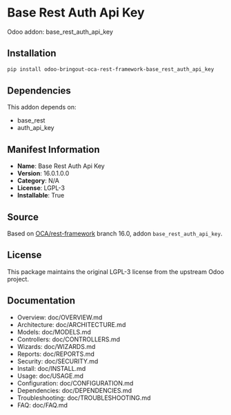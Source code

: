 # Base Rest Auth Api Key

Odoo addon: base_rest_auth_api_key

## Installation

```bash
pip install odoo-bringout-oca-rest-framework-base_rest_auth_api_key
```

## Dependencies

This addon depends on:
- base_rest
- auth_api_key

## Manifest Information

- **Name**: Base Rest Auth Api Key
- **Version**: 16.0.1.0.0
- **Category**: N/A
- **License**: LGPL-3
- **Installable**: True

## Source

Based on [OCA/rest-framework](https://github.com/OCA/rest-framework) branch 16.0, addon `base_rest_auth_api_key`.

## License

This package maintains the original LGPL-3 license from the upstream Odoo project.

## Documentation

- Overview: doc/OVERVIEW.md
- Architecture: doc/ARCHITECTURE.md
- Models: doc/MODELS.md
- Controllers: doc/CONTROLLERS.md
- Wizards: doc/WIZARDS.md
- Reports: doc/REPORTS.md
- Security: doc/SECURITY.md
- Install: doc/INSTALL.md
- Usage: doc/USAGE.md
- Configuration: doc/CONFIGURATION.md
- Dependencies: doc/DEPENDENCIES.md
- Troubleshooting: doc/TROUBLESHOOTING.md
- FAQ: doc/FAQ.md

